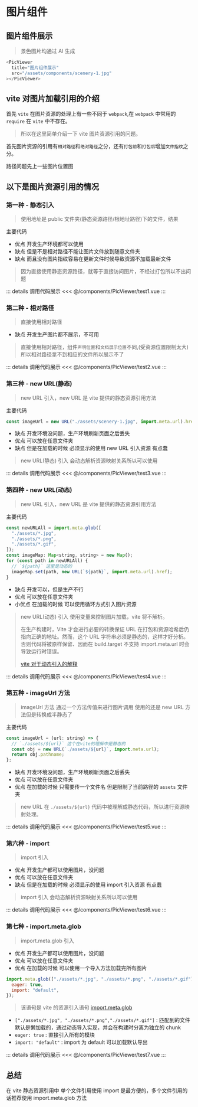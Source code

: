 <script setup>
import test1 from "/components/PicViewer/test1.vue"
import test2 from "/components/PicViewer/test2.vue"
import test3 from "/components/PicViewer/test3.vue"
import test4 from "/components/PicViewer/test4.vue"
import test5 from "/components/PicViewer/test5.vue"
import test6 from "/components/PicViewer/test6.vue"
import test7 from "/components/PicViewer/test7.vue"
</script>

# 图片组件

## 图片组件展示

> 景色图片均通过 <span class="cor-tip">AI 生成</span>

<PicViewer title="图片组件展示" src="/assets/components/scenery-1.jpg"></PicViewer>

```javascript
<PicViewer
  title="图片组件展示"
  src="/assets/components/scenery-1.jpg"
></PicViewer>
```

## vite 对图片加载引用的介绍

首先 `vite` 在图片资源的处理上有一些不同于 `webpack`,在 `webpack` 中常用的 `require` 在 `vite` 中不存在。

> 所以在这里简单介绍一下 vite 图片资源引用的问题。

首先图片资源的引用有`相对路径`和`绝对路径`之分，还有`打包前`和`打包后`增加`文件指纹`之分。

路径问题先上一些图片位置图
<PicViewer
  title="文件位置图"
  src="/assets/components/fileImg-1.jpg"
  alt="该位置位于public/assets文件目录下，该文件的资源将不会被增加文件指纹">
</PicViewer>
<PicViewer
  title="文件位置图"
  src="/assets/components/fileImg-2.jpg"
  alt="该位置位于当前文件目录下，该文件的资源将会增加文件指纹">
</PicViewer>

## 以下是图片资源引用的情况

### 第一种 - 静态引入

> 使用地址是 public 文件夹(静态资源路径/根地址路径)下的文件，结果

主要代码

- <span class="cor-tip">优点</span> 开发生产环境都可以使用
- <span class="cor-da">缺点</span> 但是不是相对路径不能让图片文件放到随意文件夹
- <span class="cor-da">缺点</span> 而且没有图片指纹容易在更新文件时候导致资源不加载最新文件

> 因为直接使用静态资源路径，就等于直接访问图片，不经过打包所以不出问题

<test1></test1>

::: details 调用代码展示
<<< @/components/PicViewer/test1.vue
:::

### 第二种 - 相对路径

> 直接使用相对路径

- <span class="cor-da">缺点</span> 开发生产图片都不展示，不可用

> 直接使用相对路径，组件`声明位置`和`文档展示位置`不同,(受资源位置限制太大)  
> 所以相对路径拿不到相应的文件所以展示不了

<test2></test2>

::: details 调用代码展示
<<< @/components/PicViewer/test2.vue
:::

### 第三种 - new URL(静态)

> new URL 引入，new URL 是 vite 提供的静态资源引用方法

主要代码

```javascript
const imageUrl = new URL("./assets/scenery-1.jpg", import.meta.url).href;
```

- <span class="cor-da">缺点</span> 开发环境没问题，生产环境刷新页面之后丢失
- <span class="cor-tip">优点</span> 可以放在任意文件夹
- <span class="cor-da">缺点</span> 但是在加载的时候 必须显示的使用 new URL 引入资源 有点蠢

> new URL(静态) 引入 会动态解析资源映射关系所以可以使用

<test3></test3>

::: details 调用代码展示
<<< @/components/PicViewer/test3.vue
:::

### 第四种 - new URL(动态)

> new URL 引入，new URL 是 vite 提供的静态资源引用方法

主要代码

```javascript
const newURLAll = import.meta.glob([
  "./assets/*.jpg",
  "./assets/*.png",
  "./assets/*.gif",
]);
const imageMap: Map<string, string> = new Map();
for (const path in newURLAll) {
  // `${path}` 这里是动态的
  imageMap.set(path, new URL(`${path}`, import.meta.url).href);
}
```

- <span class="cor-da">缺点</span> 开发可以，但是生产不行
- <span class="cor-tip">优点</span> 可以放在任意文件夹
- <span class="cor-tip">小优点</span> 在加载的时候 可以使用循环方式引入图片资源

> new URL(动态) 引入 使用变量来控制图片加载，vite 将不解析。
>
> 在生产构建时，Vite 才会进行必要的转换保证 URL 在打包和资源哈希后仍指向正确的地址。然而，这个 URL 字符串必须是静态的，这样才好分析。否则代码将被原样保留、因而在 build.target 不支持 import.meta.url 时会导致运行时错误。
>
> [vite 对于动态引入的解释](https://cn.vitejs.dev/guide/assets.html#new-url-url-import-meta-url)

<test4></test4>

::: details 调用代码展示
<<< @/components/PicViewer/test4.vue
:::

### 第五种 - imageUrl 方法

> imageUrl 方法 通过一个方法传值来进行图片调用 使用的还是 new URL 方法但是转换成半静态了

主要代码

```javascript
const imageUrl = (url: string) => {
  // `./assets/${url}` 这个在vite的理解中是静态的
  const obj = new URL(`./assets/${url}`, import.meta.url);
  return obj.pathname;
};
```

- <span class="cor-da">缺点</span> 开发环境没问题，生产环境刷新页面之后丢失
- <span class="cor-tip">优点</span> 可以放在任意文件夹
- <span class="cor-tip">优点</span> 在加载的时候 只需要传一个文件名 但是限制了当前路径的 `assets` 文件夹

> new URL 在 `./assets/${url}` 代码中被理解成静态代码，所以进行资源映射处理。

<test5></test5>

::: details 调用代码展示
<<< @/components/PicViewer/test5.vue
:::

### 第六种 - import

> import 引入

- <span class="cor-tip">优点</span> 开发生产都可以使用图片，没问题
- <span class="cor-tip">优点</span> 可以放在任意文件夹
- <span class="cor-da">缺点</span> 但是在加载的时候 必须显示的使用 import 引入资源 有点蠢

> import 引入 会动态解析资源映射关系所以可以使用

<test6></test6>

::: details 调用代码展示
<<< @/components/PicViewer/test6.vue
:::

### 第七种 - import.meta.glob

> import.meta.glob 引入

- <span class="cor-tip">优点</span> 开发生产都可以使用图片，没问题
- <span class="cor-tip">优点</span> 可以放在任意文件夹
- <span class="cor-tip">优点</span> 在加载的时候 可以使用一个导入方法加载完所有图片

```javascript
import.meta.glob(["./assets/*.jpg", "./assets/*.png", "./assets/*.gif"], {
  eager: true,
  import: "default",
});
```

> 该语句是 vite 的资源引入语句 [import.meta.glob](https://cn.vitejs.dev/guide/features.html#glob-import)

- `["./assets/*.jpg", "./assets/*.png","./assets/*.gif"]` :
  匹配到的文件默认是懒加载的，通过动态导入实现，并会在构建时分离为独立的
  chunk
- `eager: true` : 直接引入所有的模块
- `import: "default"` : import 为 default 可以加载默认导出

<test7></test7>

::: details 调用代码展示
<<< @/components/PicViewer/test7.vue
:::

## 总结

在 vite 静态资源引用中 单个文件引用使用 <span class="cor-tip">import</span> 是最方便的，多个文件引用的话推荐使用 <span class="cor-tip">import.meta.glob</span> 方法
